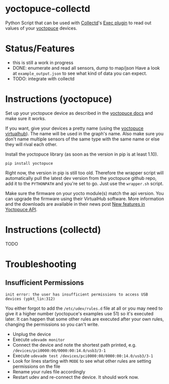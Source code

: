 
yoctopuce-collectd
==================

Python Script that can be used with [Collectd](https://collectd.org/)'s
[Exec plugin](https://collectd.org/wiki/index.php/Plugin:Exec) to read out
values of your [yoctopuce](https://yoctopuce.com) devices.

Status/Features
===============

* this is still a work in progress
* DONE: enumerate and read all sensors, dump to map/json
  Have a look at `example_output.json` to see what kind of data you can expect.
* TODO: integrate with collectd

Instructions (yoctopuce)
========================

Set up your yoctopuce device as described in the
[yoctopuce docs](https://github.com/yoctopuce/yoctolib_python/tree/master/Documentation)
and make sure it works.

If you want, give your devices a pretty name (using the
[yoctopuce virtualhub](https://www.yoctopuce.com/EN/virtualhub.php)). The
name will be used in the graph's name. Also make sure you don't name multiple
sensors of the same type with the same name or else they will rival each other.

Install the yoctopuce library (as soon as the version in pip is at least
1.10).

	pip install yoctopuce

Right now, the version in pip is still too old. Therefore the wrapper script
will automatically pull the latest dev version from the yoctopuce github repo,
add it to the `PYTHONPATH` and you're set to go. Just use the `wrapper.sh`
script.

Make sure the firmware on your yocto module(s) match the api version. You
can upgrade the firmware using their VirtualHub software. More information and
the downloads are available in their news post
[New features in Yoctopuce API](http://www.yoctopuce.com/EN/article/new-features-in-yoctopuce-api).

Instructions (collectd)
=======================

TODO

Troubleshooting
===============

Insufficient Permissions
------------------------

    init error: the user has insufficient permissions to access USB devices (ypkt_lin:312)

You either forgot to add the `/etc/udev/rules.d` file at all or you may need
to give it a higher number (yoctopuce's examples use 51) so it's executed
later. It can happen that some other rules are executed after your own rules,
changing the permissions so you can't write.

* Unplug the device
* Execute `udevadm monitor`
* Connect the device and note the shortest path printed, e.g. `/devices/pci0000:00/0000:00:14.0/usb3/3-1`
* Execute `udevadm test /devices/pci0000:00/0000:00:14.0/usb3/3-1`
* Look for lines starting with `MODE` to see what other rules are setting permissions on the file
* Rename your rules file accordingly
* Restart udev and re-connect the device. It should work now.
